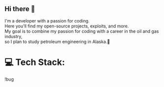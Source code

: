 
## Hi there 👋

I'm a developer with a passion for coding. <br>Here you'll find my open-source projects, exploits, and more. <br>My goal is to combine my passion for coding with a career in the oil and gas industry, <br>so I plan to study petroleum engineering in Alaska.🏴󠁵󠁳󠁡󠁫󠁿

# 💻 Tech Stack:
!bug 

<!-- Proudly created with GPRM ( https://gprm.itsvg.in ) -->
